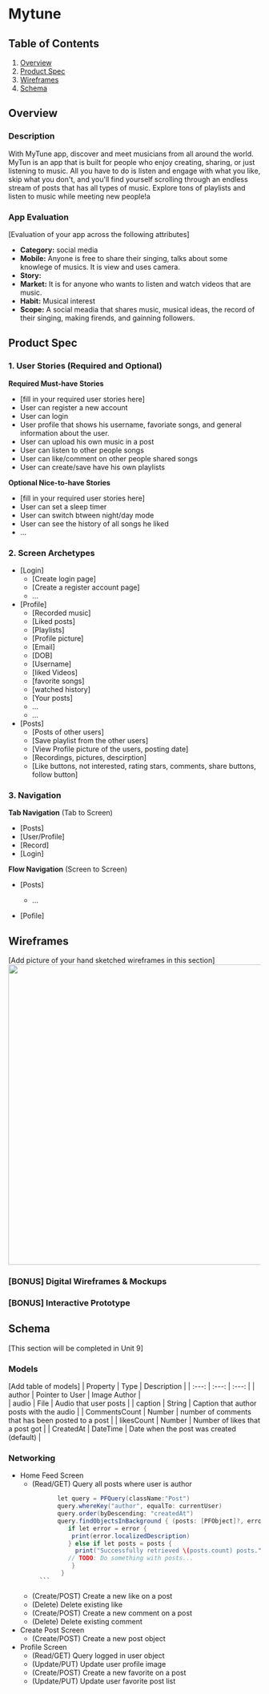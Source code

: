 # Mytune

## Table of Contents
1. [Overview](#Overview)
1. [Product Spec](#Product-Spec)
1. [Wireframes](#Wireframes)
2. [Schema](#Schema)

## Overview
### Description
With MyTune app, discover and meet musicians from all around the world. MyTun is an app that is built for people who enjoy creating, sharing, or just listening to music.
All you have to do is listen and engage with what you like, skip what you don't, and you'll find yourself scrolling through an endless stream of posts that has all types of music.
Explore tons of playlists and listen to music while meeting new people!a

### App Evaluation
[Evaluation of your app across the following attributes]
- **Category:** social media
- **Mobile:** Anyone is free to share their singing, talks about some knowlege of musics. It is view and uses camera.
- **Story:**
- **Market:** It is for anyone who wants to listen and watch videos that are music.
- **Habit:** Musical interest
- **Scope:** A social meadia that shares music, musical ideas, the record of their singing, making firends, and gainning followers. 

## Product Spec

### 1. User Stories (Required and Optional)

**Required Must-have Stories**

* [fill in your required user stories here]
* User can register a new account 
* User can login
* User profile that shows his username, favoriate songs, and general information about the user.
* User can upload his own music in a post
* User can listen to other people songs
* User can like/comment on other people shared songs
* User can create/save have his own playlists

**Optional Nice-to-have Stories**

* [fill in your required user stories here]
* User can set a sleep timer
* User can switch btween night/day mode
* User can see the history of all songs he liked
* ...

### 2. Screen Archetypes

* [Login]
   * [Create login page]
   * [Create a register account page]
   * ...
* [Profile]
   * [Recorded music]
   * [Liked posts]
   * [Playlists]
   * [Profile picture]
   * [Email]
   * [DOB]
   * [Username]
   * [liked Videos]
   * [favorite songs]
   * [watched history]
   * [Your posts]
   * ...
   * ...
* [Posts]
   * [Posts of other users]
   * [Save playlist from the other users]
    * [View Profile picture of the users, posting date]
    * [Recordings, pictures, descirption]
    * [Like buttons, not interested, rating stars, comments, share buttons, follow button]

### 3. Navigation

**Tab Navigation** (Tab to Screen)

* [Posts]
* [User/Profile]
* [Record]
* [Login]

**Flow Navigation** (Screen to Screen)

* [Posts]

   * ...
* [Pofile]


## Wireframes
[Add picture of your hand sketched wireframes in this section]
<img src="https://user-images.githubusercontent.com/77759231/140560728-835b80f7-e1f7-4255-a3ed-6ed01495aa31.png" width=600>

### [BONUS] Digital Wireframes & Mockups

### [BONUS] Interactive Prototype

## Schema 
[This section will be completed in Unit 9]
### Models
[Add table of models]
|    Property     |      Type       |                       Description                   |
|     :---:       |     :---:       |                         :---:                       |
|     author      | Pointer to User |                     Image Author                    |                 
|     audio       |      File       |                  Audio that user posts              |
|    caption      |     String      |        Caption that author posts with the audio     |
|  CommentsCount  |     Number      | number of comments that has been posted to a post   |
|   likesCount    |     Number      |          Number of likes that a post got            |
|   CreatedAt     |    DateTime     |       Date when the post was created (default)      |

### Networking
- Home Feed Screen
  - (Read/GET) Query all posts where user is author
       ```java
              let query = PFQuery(className:"Post")
              query.whereKey("author", equalTo: currentUser)
              query.order(byDescending: "createdAt")
              query.findObjectsInBackground { (posts: [PFObject]?, error: Error?) in
                 if let error = error { 
                  print(error.localizedDescription)
                 } else if let posts = posts {
                   print("Successfully retrieved \(posts.count) posts.")
                 // TODO: Do something with posts...
                  }
               }
         ```          
  - (Create/POST) Create a new like on a post
  - (Delete) Delete existing like
  - (Create/POST) Create a new comment on a post
  - (Delete) Delete existing comment
- Create Post Screen
  - (Create/POST) Create a new post object
- Profile Screen
  - (Read/GET) Query logged in user object
  - (Update/PUT) Update user profile image
  - (Create/POST) Create a new favorite on a post
  - (Update/PUT) Update user favorite post list


